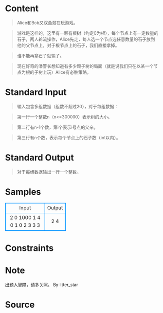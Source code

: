 
# Content

>Alice和Bob又双叒叕在玩游戏。

>游戏是这样的，这里有一颗有根树（约定0为根），每个节点上有一定数量的石子，两人轮流操作，Alice先走，每人选一个节点选任意数量的石子放到他的父节点上，对于根节点上的石子，我们直接拿掉。

>谁不能再拿石子就输了。

>现在好奇的潘警长想知道有多少颗子树的局面（就是说我们只在以某一个节点为根的子树上玩）Alice有必胜策略。

# Standard Input

>输入包含多组数据（组数不超过20），对于每组数据：

>第一行一个整数n（n<=300000）表示树的大小。

>第二行有n-1个数，第i个表示i号点的父亲。

>第三行有n个数，表示每个节点上的石子数（int以内）。

# Standard Output

>对于每组数据输出一行一个整数。

# Samples

<style>
        table,table tr th, table tr td { border:1px solid #0094ff; }
        table { width: 200px; min-height: 25px; line-height: 25px; text-align: center; border-collapse: collapse;}   
    </style>
<table>
	<tr>
		<td>Input</td>
		<td>Output</td>
	</tr>
<tr><td>2
0
1000 1
4
0 1 0
2 3 3 3</td><td>2
4</td></tr></table>


# Constraints



# Note

出题人智障，请多关照。 By litter_star

# Source


